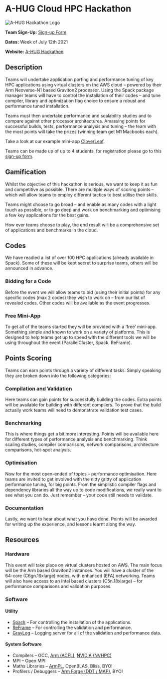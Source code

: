 # A-HUG Cloud HPC Hackathon

![A-HUG Hackathon Logo](https://a-hug.org/wp-content/uploads/2021/05/arm-aws-hackathon.png)

**Team Sign-Up:** [Sign-up Form](https://docs.google.com/forms/d/e/1FAIpQLScQ5Kq3pNgtZVJrKdLQHTOp2xKu0ILyzlgmoGB6pdFZ62uyfg/viewform)

**Dates:** Week of July 12th 2021

**Website:** [A-HUG Hackathon](https://a-hug.org/hackathons/aws-hackathon/)


## Description

Teams will undertake application porting and performance tuning of key HPC applications using virtual clusters on the AWS cloud – powered by their Arm Neoverse-N1 based Graviton2 processor. Using the Spack package manager teams will have to control the installation of their codes – and tune compiler, library and optimization flag choice to ensure a robust and performance tuned installation. 

Teams must then undertake performance and scalability studies and to compare against other processor architectures. Amassing points for successful builds, tests, performance analysis and tuning – the team with the most points will take the prizes (winning team get M1 Macbooks each).


Take a look at our example mini-app [CloverLeaf](Tutorials/CloverLeaf/).

Teams can be made up of up to 4 students, for registration please go to this [sign-up form](https://docs.google.com/forms/d/e/1FAIpQLScQ5Kq3pNgtZVJrKdLQHTOp2xKu0ILyzlgmoGB6pdFZ62uyfg/viewform).

## Gamification

Whilst the objective of this hackathon is serious, we want to keep it as fun and competitive as possible. 
There are multiple ways of scoring points – which will allow teams to employ different tactics to best utilise their skills.

Teams might choose to go broad – and enable as many codes with a light touch as possible, or to go deep and work on benchmarking and optimising a few key applications for the best gains.

How ever teams choose to play, the end result will be a comprehensive set of applications and benchmarks in the cloud.

## Codes

We have readied a list of over 100 HPC applications (already available in Spack). Some of these will be kept secret to surprise teams, others will be announced in advance.

### Bidding for a Code

Before the event we will allow teams to bid (using their initial points) for any specific codes (max 2 codes) they wish to work on – from our list of revealed codes. Other codes will be available as the event progresses.

### Free Mini-App

To get all of the teams started they will be provided with a ‘free’ mini-app. Something simple and known to work on a variety of platforms. This is designed to help teams get up to speed with the different tools we will be using throughout the event (ParallelCluster, Spack, ReFrame).

## Points Scoring

Teams can earn points through a variety of different tasks. Simply speaking they are broken down into the following categories:

### Compilation and Validation
Here teams can gain points for successfully building the codes. Extra points will be available for building with different compilers.
To prove that the build actually work teams will need to demonstrate validation test cases.

### Benchmarking
This is where things get a bit more interesting. Points will be available here for different types of performance analysis and benchmarking. Think scaling studies, compiler comparisons, network comparisons, architecture comparisons, hot-spot analysis.

### Optimisation
Now for the most open-ended of topics – performance optimisation. Here teams are invited to get involved with the nitty gritty of application performance tuning, for big points. From the simplistic compiler flags and dependency libraries all the way up to code modifications, we really want to see what you can do. Just remember – your code still needs to validate.

### Documentation 
Lastly, we want to hear about what you have done. Points will be awarded for writing up the experience, and lessons learnt along the way. 

## Resources

### Hardware
This event will take place on virtual clusters hosted on AWS. The main focus will be the Arm based Graviton2 instances. You will have a cluster of the 64-core (C6gn.16xlarge) nodes, with enhanced (EFA) networking.
Teams will also have access to an Intel based clusters (C5n.18xlarge) – for performance comparisons and validation purposes.

### Software

#### Utility
* [Spack](https://github.com/spack/spack) – For controlling the installation of the applications.
* [ReFrame](https://github.com/eth-cscs/reframe) – For controlling the validation and performance.
* [GrayLog](https://www.graylog.org/) – Logging server for all of the validation and performance data.

#### System Software
* Compilers – GCC, [Arm (ACFL)](https://developer.arm.com/tools-and-software/server-and-hpc/compile/arm-compiler-for-linux/resources), [NVIDIA (NVHPC)](https://developer.nvidia.com/hpc-sdk)
* MPI – Open MPI
* Maths Libraries – [ArmPL](https://developer.arm.com/tools-and-software/server-and-hpc/downloads/arm-performance-libraries), OpenBLAS, Bliss, BYO!
* Profilers / Debuggers – [Arm Forge (DDT / MAP)](https://developer.arm.com/tools-and-software/server-and-hpc/downloads/arm-forge), BYO!
